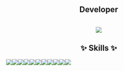 <div align="center">
  
## Developer
<br />

<img src="https://blogfiles.pstatic.net/MjAyMDA3MDFfMTE1/MDAxNTkzNTMzOTg4MzUy.zsD2QdDIzRuJ6GQB_IBxVl_FfmU_SDITLF72kVMOOg0g.DQJjAgcbLjRsaGl36ZtbVZs5sCUlNvaXBRLViDn_x_4g.GIF.hjin170/IMG_5350.GIF" />

## :sparkles: Skills :sparkles:
<div style="display: flex">
<img src="https://img.shields.io/badge/React-61DAFB?style=flat-square&logo=React&logoColor=white" />
<img src="https://img.shields.io/badge/ReactNative-61DAFB?style=flat-square&logo=React&logoColor=white" />
<img src="https://img.shields.io/badge/Next-000000?style=flat-square&logo=nextdotjs&logoColor=white" />
  <br />
<img src="https://img.shields.io/badge/Javascript-F7DF1E?style=flat-square&logo=javascript&logoColor=white" />
<img src="https://img.shields.io/badge/Typescript-3178C6?style=flat-square&logo=typescript&logoColor=white" />
  <br />
  <img src="https://img.shields.io/badge/Tailwindcss-06B6D4?style=flat-square&logo=tailwindcss&logoColor=white" />
  <img src="https://img.shields.io/badge/StyledComponents-DB7093?style=flat-square&logo=styledcomponents&logoColor=white" />
 <img src="https://img.shields.io/badge/ReactQuery-FF4154?style=flat-square&logo=ReactQuery&logoColor=white" />
<br />
<img src="https://img.shields.io/badge/ReduxToolkit-764ABC?style=flat-square&logo=redux&logoColor=white" />
<img src="https://img.shields.io/badge/Recoil-3578E5?style=flat-square&logo=recoil&logoColor=white" />
<img src="https://img.shields.io/badge/Zustand-FFDA44?style=flat-square" />
    <br />

</div>
  
</div>





